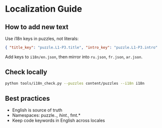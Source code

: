 # Localization Guide

## How to add new text
Use i18n keys in puzzles, not literals:
```json
{ "title_key": "puzzle.L1-P3.title", "intro_key": "puzzle.L1-P3.intro" }
```

Add keys to `i18n/en.json`, then mirror into `ru.json`, `fr.json`, `ar.json`.

## Check locally
```bash
python tools/i18n_check.py --puzzles content/puzzles --i18n i18n
```

## Best practices
- English is source of truth
- Namespaces: puzzle.<id>.*, hint.*, fmt.*
- Keep code keywords in English across locales
